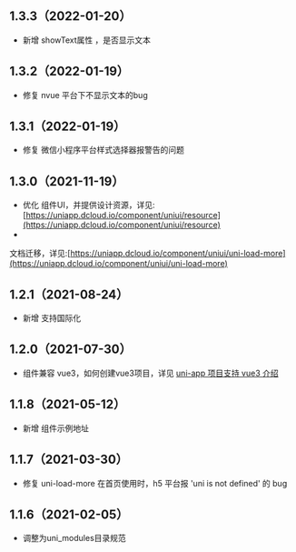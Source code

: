 ## 1.3.3（2022-01-20）

- 新增 showText属性 ，是否显示文本

## 1.3.2（2022-01-19）

- 修复 nvue 平台下不显示文本的bug

## 1.3.1（2022-01-19）

- 修复 微信小程序平台样式选择器报警告的问题

## 1.3.0（2021-11-19）

- 优化
  组件UI，并提供设计资源，详见:[https://uniapp.dcloud.io/component/uniui/resource](https://uniapp.dcloud.io/component/uniui/resource)
-
文档迁移，详见:[https://uniapp.dcloud.io/component/uniui/uni-load-more](https://uniapp.dcloud.io/component/uniui/uni-load-more)

## 1.2.1（2021-08-24）

- 新增 支持国际化

## 1.2.0（2021-07-30）

- 组件兼容 vue3，如何创建vue3项目，详见 [uni-app 项目支持 vue3 介绍](https://ask.dcloud.net.cn/article/37834)

## 1.1.8（2021-05-12）

- 新增 组件示例地址

## 1.1.7（2021-03-30）

- 修复 uni-load-more 在首页使用时，h5 平台报 'uni is not defined' 的 bug

## 1.1.6（2021-02-05）

- 调整为uni_modules目录规范
